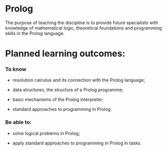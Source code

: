# Prolog
The purpose of teaching the discipline is to provide future specialists with knowledge of mathematical logic, theoretical foundations and programming skills in the Prolog language.

# Planned learning outcomes: 

### To know

- resolution calculus and its connection with the Prolog language;

- data structures, the structure of a Prolog programme;

- basic mechanisms of the Prolog interpreter;

- standard approaches to programming in Prolog.

### Be able to:

- solve logical problems in Prolog;

- apply standard approaches to programming in Prolog in tasks.
